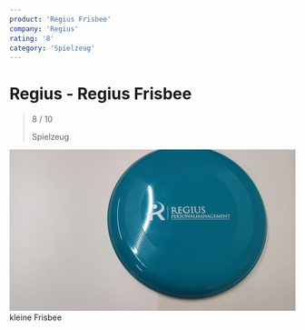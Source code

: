 ```yaml
---
product: 'Regius Frisbee'
company: 'Regius'
rating: '8'
category: 'Spielzeug'
---
```


# Regius - Regius Frisbee
>
> 8 / 10
>
> Spielzeug

![Regius Frisbee](assets\regius-regius-frisbee-68f0ee4f-c424-40df-a1c3-7ad56115299d.jpg)
kleine Frisbee
